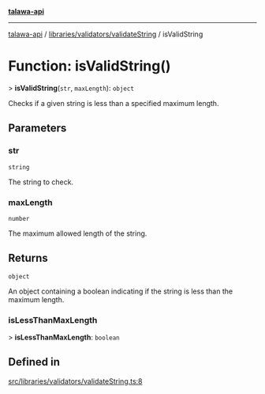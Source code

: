 [**talawa-api**](../../../../README.md)

***

[talawa-api](../../../../modules.md) / [libraries/validators/validateString](../README.md) / isValidString

# Function: isValidString()

\> **isValidString**(`str`, `maxLength`): `object`

Checks if a given string is less than a specified maximum length.

## Parameters

### str

`string`

The string to check.

### maxLength

`number`

The maximum allowed length of the string.

## Returns

`object`

An object containing a boolean indicating if the string is less than the maximum length.

### isLessThanMaxLength

\> **isLessThanMaxLength**: `boolean`

## Defined in

[src/libraries/validators/validateString.ts:8](https://github.com/PalisadoesFoundation/talawa-api/blob/832d310bae30bd8cb45fb1b44f62dd776dccc52f/src/libraries/validators/validateString.ts#L8)
